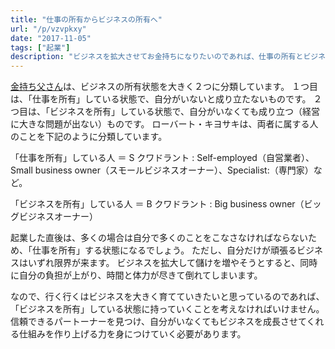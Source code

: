 ```yaml
---
title: "仕事の所有からビジネスの所有へ"
url: "/p/vzvpkxy"
date: "2017-11-05"
tags: ["起業"]
description: "ビジネスを拡大させてお金持ちになりたいのであれば、仕事の所有とビジネスの所有の違いについて理解しておく必要があります。"
---
```


[金持ち父さん](/p/76wkofh)は、ビジネスの所有状態を大きく２つに分類しています。
１つ目は、「仕事を所有」している状態で、自分がいないと成り立たないものです。
２つ目は、「ビジネスを所有」している状態で、自分がいなくても成り立つ（経営に大きな問題が出ない）ものです。
ローバート・キヨサキは、両者に属する人のことを下記のように分類しています。

「仕事を所有」している人 ＝ S クワドラント
: Self-employed（自営業者）、Small business owner（スモールビジネスオーナー）、Specialist:（専門家）など。

「ビジネスを所有」している人 ＝ B クワドラント
: Big business owner（ビッグビジネスオーナー）

起業した直後は、多くの場合は自分で多くのことをこなさなければならないため、「仕事を所有」する状態になるでしょう。
ただし、自分だけが頑張るビジネスはいずれ限界が来ます。
ビジネスを拡大して儲けを増やそうとすると、同時に自分の負担が上がり、時間と体力が尽きて倒れてしまいます。

なので、行く行くはビジネスを大きく育てていきたいと思っているのであれば、「ビジネスを所有」している状態に持っていくことを考えなければいけません。
信頼できるパートーナーを見つけ、自分がいなくてもビジネスを成長させてくれる仕組みを作り上げる力を身につけていく必要があります。

